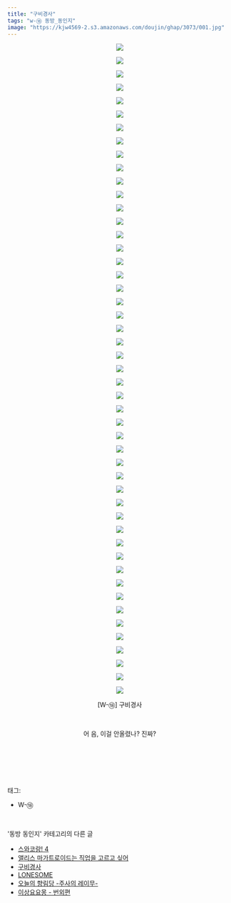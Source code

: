 ```yaml
---
title: "구비경사"
tags: "w-⑱ 동방_동인지"
image: "https://kjw4569-2.s3.amazonaws.com/doujin/ghap/3073/001.jpg"
---
```

<div class="article">
<p style="text-align: center; clear: none; float: none;"><img src="{{ site.imgserver9 }}/ghap/3073/001.jpg"/></p>
<p style="text-align: center; clear: none; float: none;"><img src="{{ site.imgserver9 }}/ghap/3073/002.jpg"/></p>
<p style="text-align: center; clear: none; float: none;"><img src="{{ site.imgserver9 }}/ghap/3073/003.jpg"/></p>
<p style="text-align: center; clear: none; float: none;"><img src="{{ site.imgserver9 }}/ghap/3073/004.jpg"/></p>
<p style="text-align: center; clear: none; float: none;"><img src="{{ site.imgserver9 }}/ghap/3073/005.jpg"/></p>
<p style="text-align: center; clear: none; float: none;"><img src="{{ site.imgserver9 }}/ghap/3073/006.jpg"/></p>
<p style="text-align: center; clear: none; float: none;"><img src="{{ site.imgserver9 }}/ghap/3073/007.jpg"/></p>
<p style="text-align: center; clear: none; float: none;"><img src="{{ site.imgserver9 }}/ghap/3073/008.jpg"/></p>
<p style="text-align: center; clear: none; float: none;"><img src="{{ site.imgserver9 }}/ghap/3073/009.jpg"/></p>
<p style="text-align: center; clear: none; float: none;"><img src="{{ site.imgserver9 }}/ghap/3073/010.jpg"/></p>
<p style="text-align: center; clear: none; float: none;"><img src="{{ site.imgserver9 }}/ghap/3073/011.jpg"/></p>
<p style="text-align: center; clear: none; float: none;"><img src="{{ site.imgserver9 }}/ghap/3073/012.jpg"/></p>
<p style="text-align: center; clear: none; float: none;"><img src="{{ site.imgserver9 }}/ghap/3073/013.jpg"/></p>
<p style="text-align: center; clear: none; float: none;"><img src="{{ site.imgserver9 }}/ghap/3073/014.jpg"/></p>
<p style="text-align: center; clear: none; float: none;"><img src="{{ site.imgserver9 }}/ghap/3073/015.jpg"/></p>
<p style="text-align: center; clear: none; float: none;"><img src="{{ site.imgserver9 }}/ghap/3073/016.jpg"/></p>
<p style="text-align: center; clear: none; float: none;"><img src="{{ site.imgserver9 }}/ghap/3073/017.jpg"/></p>
<p style="text-align: center; clear: none; float: none;"><img src="{{ site.imgserver9 }}/ghap/3073/018.jpg"/></p>
<p style="text-align: center; clear: none; float: none;"><img src="{{ site.imgserver9 }}/ghap/3073/019.jpg"/></p>
<p style="text-align: center; clear: none; float: none;"><img src="{{ site.imgserver9 }}/ghap/3073/020.jpg"/></p>
<p style="text-align: center; clear: none; float: none;"><img src="{{ site.imgserver9 }}/ghap/3073/021.jpg"/></p>
<p style="text-align: center; clear: none; float: none;"><img src="{{ site.imgserver9 }}/ghap/3073/022.jpg"/></p>
<p style="text-align: center; clear: none; float: none;"><img src="{{ site.imgserver9 }}/ghap/3073/023.jpg"/></p>
<p style="text-align: center; clear: none; float: none;"><img src="{{ site.imgserver9 }}/ghap/3073/024.jpg"/></p>
<p style="text-align: center; clear: none; float: none;"><img src="{{ site.imgserver9 }}/ghap/3073/025.jpg"/></p>
<p style="text-align: center; clear: none; float: none;"><img src="{{ site.imgserver9 }}/ghap/3073/026.jpg"/></p>
<p style="text-align: center; clear: none; float: none;"><img src="{{ site.imgserver9 }}/ghap/3073/027.jpg"/></p>
<p style="text-align: center; clear: none; float: none;"><img src="{{ site.imgserver9 }}/ghap/3073/028.jpg"/></p>
<p style="text-align: center; clear: none; float: none;"><img src="{{ site.imgserver9 }}/ghap/3073/029.jpg"/></p>
<p style="text-align: center; clear: none; float: none;"><img src="{{ site.imgserver9 }}/ghap/3073/030.jpg"/></p>
<p style="text-align: center; clear: none; float: none;"><img src="{{ site.imgserver9 }}/ghap/3073/031.jpg"/></p>
<p style="text-align: center; clear: none; float: none;"><img src="{{ site.imgserver9 }}/ghap/3073/032.jpg"/></p>
<p style="text-align: center; clear: none; float: none;"><img src="{{ site.imgserver9 }}/ghap/3073/033.jpg"/></p>
<p style="text-align: center; clear: none; float: none;"><img src="{{ site.imgserver9 }}/ghap/3073/034.jpg"/></p>
<p style="text-align: center; clear: none; float: none;"><img src="{{ site.imgserver9 }}/ghap/3073/035.jpg"/></p>
<p style="text-align: center; clear: none; float: none;"><img src="{{ site.imgserver9 }}/ghap/3073/036.jpg"/></p>
<p style="text-align: center; clear: none; float: none;"><img src="{{ site.imgserver9 }}/ghap/3073/037.jpg"/></p>
<p style="text-align: center; clear: none; float: none;"><img src="{{ site.imgserver9 }}/ghap/3073/038.jpg"/></p>
<p style="text-align: center; clear: none; float: none;"><img src="{{ site.imgserver9 }}/ghap/3073/039.jpg"/></p>
<p style="text-align: center; clear: none; float: none;"><img src="{{ site.imgserver9 }}/ghap/3073/040.jpg"/></p>
<p style="text-align: center; clear: none; float: none;"><img src="{{ site.imgserver9 }}/ghap/3073/041.jpg"/></p>
<p style="text-align: center; clear: none; float: none;"><img src="{{ site.imgserver9 }}/ghap/3073/042.jpg"/></p>
<p style="text-align: center; clear: none; float: none;"><img src="{{ site.imgserver9 }}/ghap/3073/043.jpg"/></p>
<p style="text-align: center; clear: none; float: none;"><img src="{{ site.imgserver9 }}/ghap/3073/044.jpg"/></p>
<p style="text-align: center; clear: none; float: none;"><img src="{{ site.imgserver9 }}/ghap/3073/045.jpg"/></p>
<p style="text-align: center; clear: none; float: none;"><img src="{{ site.imgserver9 }}/ghap/3073/046.jpg"/></p>
<p style="text-align: center; clear: none; float: none;"><img src="{{ site.imgserver9 }}/ghap/3073/047.jpg"/></p>
<p style="text-align: center; clear: none; float: none;"><img src="{{ site.imgserver9 }}/ghap/3073/048.jpg"/></p>
<p style="text-align: center; clear: none; float: none;"><img src="{{ site.imgserver9 }}/ghap/3073/049.jpg"/></p>
<p style="text-align: center; clear: none; float: none;">[W-⑱] 구비경사</p>
<p style="text-align: center; clear: none; float: none;"><br/></p>
<p style="text-align: center; clear: none; float: none;">어 음, 이걸 안올렸나? 진짜?</p>
<p style="text-align: center; clear: none; float: none;"><br/></p>
<p><br/></p>
</div><br/>
<div class="tagTrail">
<p>태그: </p>
<ul>
<li>W-⑱</li>
</ul>
</div><br/>
<div class="another">
<p>'동방 동인지' 카테고리의 다른 글</p>
<ul>
<li><a href="/ghap_3076">스와코랑! 4</a></li>
<li><a href="/ghap_3075">앨리스 마가트로이드는 직업을 고르고 싶어</a></li>
<li><a href="/ghap_3073">구비경사</a></li>
<li><a href="/ghap_3072">LONESOME</a></li>
<li><a href="/ghap_3071">오늘의 향림당 -주사의 레이무-</a></li>
<li><a href="/ghap_3069">이상요요몽 - 번외편</a></li>
</ul>
</div><br/>
<div class="cb_module cb_fluid">
<div class="cb_wrt cb_profile">
</div><!-- commentList close -->
</div><br/>
